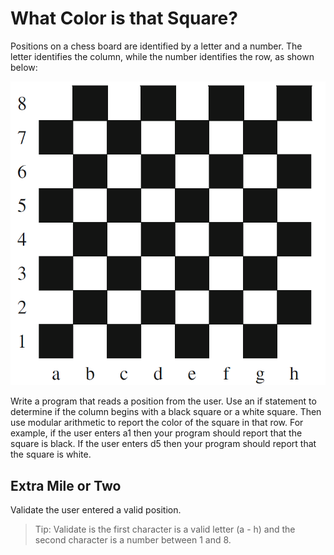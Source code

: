 # What Color is that Square?

Positions on a chess board are identified by a letter and a number. The letter identifies
the column, while the number identifies the row, as shown below:

![](./Artifacts/square.png)

Write a program that reads a position from the user. Use an if statement to determine
if the column begins with a black square or a white square. Then use modular
arithmetic to report the color of the square in that row. For example, if the user enters
a1 then your program should report that the square is black. If the user enters d5
then your program should report that the square is white. 

## Extra Mile or Two

Validate the user entered a valid position.

> Tip: Validate is the first character is a valid letter (a - h) and the second character is a number between 1 and 8.
